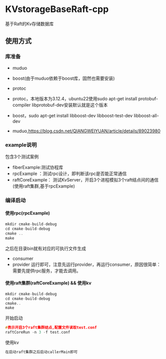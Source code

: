 # KVstorageBaseRaft-cpp

基于Raft的Kv存储数据库

## 使用方式

### 库准备
* muduo 
* boost(由于muduo依赖于boost库，固然也需要安装)
* protoc 

* protoc，本地版本为3.12.4，ubuntu22使用sudo apt-get install protobuf-compiler libprotobuf-dev安装默认就是这个版本
* boost，sudo apt-get install libboost-dev libboost-test-dev libboost-all-dev
* muduo,https://blog.csdn.net/QIANGWEIYUAN/article/details/89023980

### example说明
包含3个测试案例
* fiberExample:测试协程库
* rpcExample ：测试rpc设计，即判断该rpc是否能正常通信
* raftCoreExample： 测试KvServer，开启3个进程模拟3个raft结点间的通信(使用raft集群,基于rpcExample)
 
### 编译启动
#### 使用rpc(rpcExample)
```cpp
mkdir cmake-build-debug
cd cmake-build-debug
cmake ..
make
```
之后在目录bin就有对应的可执行文件生成
* consumer
* provider 运行即可，注意先运行provider，再运行consumer，原因很简单：需要先提供rpc服务，才能去调用。

#### 使用raft集群(raftCoreExample) && 使用kv
```cpp
mkdir cmake-build-debug
cd cmake-build-debug
cmake..
make
```
开始启动
```cpp
#表示开启3个raft集群结点,配置文件读取test.conf
raftCoreRun -n 3 -f test.conf
```

使用kv
```cpp
在启动raft集群之后启动callerMain即可
```